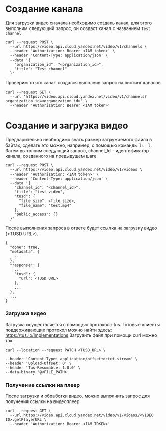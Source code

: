 # Создание канала
Для загрузки видео сначала необходимо создать канал, для этого выполним следующий запрос, он создаст канал с названием `Test channel`

```
curl --request POST \
  --url https://video.api.cloud.yandex.net/video/v1/channels \
  --header 'Authorization: Bearer <IAM token>' \
  --header 'Content-Type: application/json' \
  --data '{
    "organization_id": "<organization_id>",
    "title": "Test channel"
  }'
```
Проверим то что канал создался выполнив запрос на листинг каналов
```
curl --request GET \
  --url 'https://video.api.cloud.yandex.net/video/v1/channels?organization_id=<organization_id>' \
  --header 'Authorization: Bearer <IAM token>'
```
# Создание и загрузка видео
Предварительно необходимо знать размер загружаемого файла в байтах, сделать это можно, например, с помощью команды `ls -l`. Затем выполним следующий запрос, channel_Id - идентификатор канала, созданного на предыдущем шаге
```
curl --request POST \
  --url https://video.api.cloud.yandex.net/video/v1/videos \
  --header 'Authorization: <IAM token>' \
  --header 'Content-Type: application/json' \
  --data '{
    "channel_id": "<channel_id>",
    "title": "test video",
    "tusd": {
      "file_size": <file_size>,
      "file_name": "test.mp4"
    },
    "public_access": {}
  }'
```
После выполнения запроса в ответе будет ссылка на загрузку видео (\<TUSD URL\>). 
```
{
  "done": true,
  "metadata": {
    ...
  },
  "response": {
    ...
    "tusd": {
      "url": <TUSD URL>
    },
    ...
  },
  ...
}
```
### Загрузка видео
Загрузка осуществляется с помощью протокола tus. Готовые клиенты поддерживающие протокол можно найти здесь: https://tus.io/implementations
Загрузить файл при помощи curl можно так:
```
curl --location --request PATCH <TUSD_URL> \                                     
--header 'Content-Type: application/offset+octet-stream' \
--header 'Upload-Offset: 0' \    
--header 'Tus-Resumable: 1.0.0' \                  
--data-binary '@<FILE_PATH>'
```
### Получение ссылки на плеер
После загрузки и обработки видео, можно выполнить запрос для получения ссылки на видеоплеер 
```
curl --request GET \
  --url https://video.api.cloud.yandex.net/video/v1/videos/<VIDEO ID>:getPlayerURL \
  --header 'Authorization: Bearer <IAM TOKEN>'
```
